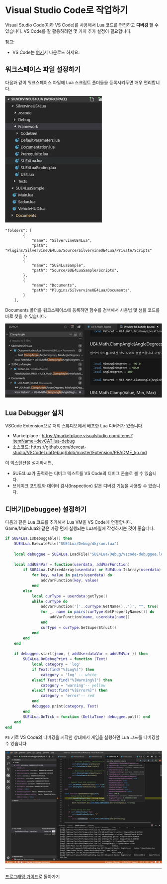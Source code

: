 
Visual Studio Code로 작업하기
============================

Visual Studio Code(이하 VS Code)를 사용해서 Lua 코드를 편집하고 **디버깅** 할 수 있습니다.
VS Code를 잘 활용하려면 몇 가지 추가 설정이 필요합니다.

참고:
* VS Code는 [여기](https://code.visualstudio.com/)서 다운로드 하세요.

워크스페이스 파일 설정하기
------------------------

다음과 같이 워크스페이스 파일에 Lua 스크립트 폴더들을 등록시켜두면 매우 편리합니다. 

![](Images/VSCode_Workspace.png)

```
"folders": [
		{
			"name": "SilvervineUE4Lua",
			"path": "Plugins/SilvervineUE4Lua/Source/SilvervineUE4Lua/Private/Scripts"
		},
		{
			"name": "SUE4LuaSample",
			"path": "Source/SUE4LuaSample/Scripts",
		},		
		{
			"name": "Documents",
			"path": "Plugins/SilvervineUE4Lua/Documents",
		}
	],
```

Documents 폴더를 워크스페이스에 등록하면 함수를 검색해서 사용법 및 샘플 코드를 바로 찾을 수 있습니다.

![](Images/VSCode_Search.png)

Lua Debugger 설치
-----------------

VSCode Extension으로 저희 스튜디오에서 배포한 Lua 디버거가 있습니다.

* Marketplace : https://marketplace.visualstudio.com/items?itemName=devCAT.lua-debug
* 소스코드: https://github.com/devcat-studio/VSCodeLuaDebug/blob/master/Extension/README_ko.md

이 익스텐션을 설치하시면,
* SUE4Lua가 출력하는 디버그 텍스트를 VS Code의 디버그 콘솔로 볼 수 있습니다.
* 브레이크 포인트와 데이터 검사(Inspection) 같은 디버깅 기능을 사용할 수 있습니다.

디버기(Debuggee) 설정하기
--------------------------------

다음과 같은 Lua 코드를 추가해서 Lua VM을 VS Code에 연결합니다. 
Game/Main.lua와 같은 가장 먼저 실행되는 Lua파일에 작성하시는 것이 좋습니다.

```lua
if SUE4Lua.IsDebuggable() then
    SUE4Lua.ExecuteFile("SUE4Lua/Debug/dkjson.lua")

    local debuggee = SUE4Lua.LoadFile("SUE4Lua/Debug/vscode-debuggee.lua")()

    local addUE4Var = function(userdata, addVarFunction)
        if SUE4Lua.IsFixedArray(userdata) or SUE4Lua.IsArray(userdata) or SUE4Lua.IsMap(userdata) or SUE4Lua.IsSet(userdata) then
            for key, value in pairs(userdata) do
                addVarFunction(key, value)
            end
        else
            local curType = userdata:getType()
            while curType do
                addVarFunction('['..curType:GetName()..']', "", true)
                for _, name in pairs(curType:GetPropertyNames()) do
                    addVarFunction(name, userdata[name])
                end
                curType = curType:GetSuperStruct()
            end
        end
    end

    if debuggee.start(json, { addUserdataVar = addUE4Var }) then
        SUE4Lua.OnDebugPrint = function (Text)
            local category = 'log'
            if Text:find("%[Log%]") then
                category = 'log' -- white
            elseif Text:find("%[Warning%]") then
                category = 'warning'-- yellow
            elseif Text:find("%[Error%]") then
                category = 'error'-- red
            end
            debuggee.print(category, Text)
        end
        SUE4Lua.OnTick = function (DeltaTime) debuggee.poll() end
    end
end
```

`F5` 키로 VS Code의 디버깅을 시작한 상태에서 게임을 실행하면 Lua 코드를 디버깅할 수 있습니다.

![](Images/VSCode_Debug.png)

----------------------------------------------------
[프로그래밍 가이드](ProgrammingGuide_ko.md)로 돌아가기